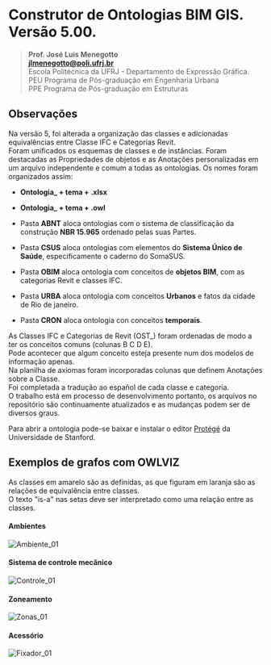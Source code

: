 # Construtor de Ontologias BIM GIS. Versão 5.00.
>**Prof. José Luis Menegotto**<br>
>**jlmenegotto@poli.ufrj.br**<br>
>Escola Politécnica da UFRJ - Departamento de Expressão Gráfica.<br>
>PEU Programa de Pós-graduação em Engenharia Urbana<br>
>PPE Programa de Pós-graduação em Estruturas<br>

## Observações 

Na versão 5, foi alterada a organização das classes e adicionadas equivalências entre Classe IFC e Categorias Revit. <br> 
Foram unificados os esquemas de classes e de instâncias. Foram destacadas as Propriedades de objetos e as Anotações personalizadas em um
arquivo independente e comum a todas as ontologias. Os nomes foram organizados assim: <br> 

  * **Ontologia_ + tema + .xlsx**
  * **Ontologia_ + tema + .owl**

  * Pasta **ABNT** aloca ontologias com o sistema de classificação da construção **NBR 15.965** ordenado pelas suas Partes.
  * Pasta **CSUS** aloca ontologias com elementos do **Sistema Único de Saúde**, especificamente o caderno do SomaSUS.
  * Pasta **OBIM** aloca ontologia com conceitos de **objetos BIM**, com as categorias Revit e classes IFC.
  * Pasta **URBA** aloca ontologia com conceitos **Urbanos** e fatos da cidade de Rio de janeiro.
  * Pasta **CRON** aloca ontologia con conceitos **temporais**. 

As Classes IFC e Categorias de Revit (OST_) foram ordenadas de modo a ter os conceitos comuns (colunas B C D E). <br> 
Pode acontecer que algum conceito esteja presente num dos modelos de informação apenas. <br> 
Na planilha de axiomas foram incorporadas colunas que definem Anotações sobre a Classe. <br>
Foi completada a tradução ao español de cada classe e categoria. <br>
O trabalho está em processo de desenvolvimento portanto, os arquivos no repositório são continuamente atualizados e as mudanças podem ser de diversos graus. <br>

Para abrir a ontologia pode-se baixar e instalar o editor [Protégé](https://protege.stanford.edu/) da Universidade de Stanford.

## Exemplos de grafos com OWLVIZ
As classes em amarelo são as definidas, as que figuram em laranja são as relações de equivalência entre classes. <br>
O texto "is-a" nas setas deve ser interpretado como uma relação entre as classes. <br>

#### Ambientes

![Ambiente_01](https://github.com/user-attachments/assets/d5b41efa-17f8-4fba-8b7d-ad4f4d39df58)

#### Sistema de controle mecânico

![Controle_01](https://github.com/user-attachments/assets/5f49fde5-5580-436e-b0f2-a18610aa9cbf)

#### Zoneamento

![Zonas_01](https://github.com/user-attachments/assets/361452f1-7820-449c-8bf2-ca03aad7b2c2)

#### Acessório

![Fixador_01](https://github.com/user-attachments/assets/3f2f0cc0-a52b-4899-8a61-fe8744d2fa20)



